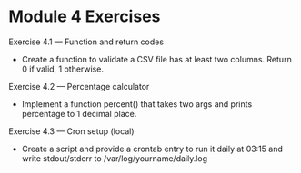 # Module 4 Exercises

Exercise 4.1 — Function and return codes
- Create a function to validate a CSV file has at least two columns. Return 0 if valid, 1 otherwise.

Exercise 4.2 — Percentage calculator
- Implement a function percent() that takes two args and prints percentage to 1 decimal place.

Exercise 4.3 — Cron setup (local)
- Create a script and provide a crontab entry to run it daily at 03:15 and write stdout/stderr to /var/log/yourname/daily.log